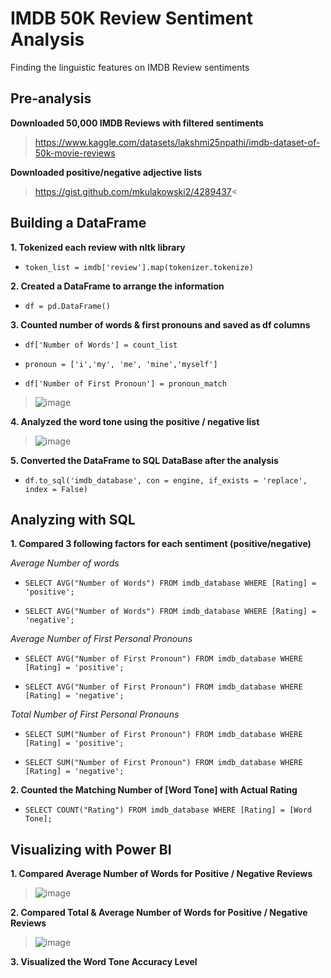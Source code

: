 # IMDB 50K Review Sentiment Analysis
Finding the linguistic features on IMDB Review sentiments


## Pre-analysis
**Downloaded 50,000 IMDB Reviews with filtered sentiments**
>https://www.kaggle.com/datasets/lakshmi25npathi/imdb-dataset-of-50k-movie-reviews

**Downloaded positive/negative adjective lists**
>https://gist.github.com/mkulakowski2/4289437<

## Building a DataFrame
**1. Tokenized each review with nltk library**

- `token_list = imdb['review'].map(tokenizer.tokenize)`

**2. Created a DataFrame to arrange the information**

- `df = pd.DataFrame()`

**3. Counted number of words & first pronouns and saved as df columns**

- `df['Number of Words'] = count_list`

- `pronoun = ['i','my', 'me', 'mine','myself']`

- `df['Number of First Pronoun'] = pronoun_match`

>![image](https://user-images.githubusercontent.com/43493266/193165076-3232904c-7169-4490-8f5a-c0db9a2eb456.png)

**4. Analyzed the word tone using the positive / negative list**

>![image](https://user-images.githubusercontent.com/43493266/192659006-4b687753-2757-41de-aa24-82964df3914b.png)

**5. Converted the DataFrame to SQL DataBase after the analysis**

- `df.to_sql('imdb_database', con = engine, if_exists = 'replace', index = False)`


## Analyzing with SQL
**1. Compared 3 following factors for each sentiment (positive/negative)**

*Average Number of words*

- `SELECT AVG("Number of Words") FROM imdb_database WHERE [Rating] = 'positive';`

- `SELECT AVG("Number of Words") FROM imdb_database WHERE [Rating] = 'negative';`

*Average Number of First Personal Pronouns*

- `SELECT AVG("Number of First Pronoun") FROM imdb_database WHERE [Rating] = 'positive';`

- `SELECT AVG("Number of First Pronoun") FROM imdb_database WHERE [Rating] = 'negative';`

*Total Number of First Personal Pronouns*

- `SELECT SUM("Number of First Pronoun") FROM imdb_database WHERE [Rating] = 'positive';`

- `SELECT SUM("Number of First Pronoun") FROM imdb_database WHERE [Rating] = 'negative';`

**2. Counted the Matching Number of [Word Tone] with Actual Rating**

- `SELECT COUNT("Rating") FROM imdb_database WHERE [Rating] = [Word Tone];`


## Visualizing with Power BI
**1. Compared Average Number of Words for Positive / Negative Reviews**

>![image](https://user-images.githubusercontent.com/43493266/193164799-481fa07b-e13d-48af-a9b9-f8b9a275679a.png)

**2. Compared Total & Average Number of Words for Positive / Negative Reviews**

>![image](https://user-images.githubusercontent.com/43493266/193164829-30ca118b-3269-4f36-8812-369602c44a72.png)

**3. Visualized the Word Tone Accuracy Level**
